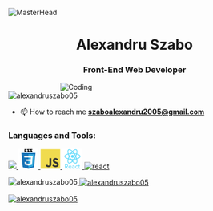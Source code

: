 ![MasterHead](https://camo.githubusercontent.com/775ed67e1d46c9534c3cb9a4694edf0603b1436a7e3e15891d3c327733fc26b6/68747470733a2f2f7777772e61756469656e6365706c616e65742e636f6d2f726f6f742f74656d706c6174652f312f2f696d616765732f7765622d646576656c6f706d656e742e676966)
<h1 align="center">Alexandru Szabo</h1>
<h3 align="center">Front-End Web Developer</h3>
<img align="right" alt="Coding" width="400" src="https://www.chawtechsolutions.com/wp-content/uploads/2019/03/developer.gif">

<p align="left"> <img src="https://komarev.com/ghpvc/?username=alexandruszabo05&label=Profile%20views&color=0e75b6&style=flat" alt="alexandruszabo05" /> </p>

- 📫 How to reach me **szaboalexandru2005@gmail.com**

<p align="left">
</p>

<h3 align="left">Languages and Tools:</h3>
<p align="left"> <a href="https://www.w3.org/html/" target="_blank" rel="noreferrer"> 
            <img src="https://cdn.jsdelivr.net/gh/devicons/devicon@latest/icons/html5/html5-original.svg" />
           </a> <a href="https://www.w3schools.com/css/" target="_blank" rel="noreferrer"> <img src="https://raw.githubusercontent.com/devicons/devicon/master/icons/css3/css3-original-wordmark.svg" alt="css3" width="40" height="40"/> </a> <a href="https://developer.mozilla.org/en-US/docs/Web/JavaScript" target="_blank" rel="noreferrer"> <img src="https://raw.githubusercontent.com/devicons/devicon/master/icons/javascript/javascript-original.svg" alt="javascript" width="40" height="40"/> </a> <a href="https://reactjs.org/" target="_blank" rel="noreferrer"> <img src="https://raw.githubusercontent.com/devicons/devicon/master/icons/react/react-original-wordmark.svg" alt="react" width="40" height="40"/> </a> <a href="https://tailwindcss.com/" target="_blank" rel="noreferrer"> <img src="https://raw.githubusercontent.com/devicons/devicon/master/icons/tailwind/tailwind-original-wordmark.svg" alt="react" width="40" height="40"/ </p>

<p><img align="left" src="https://github-readme-stats.vercel.app/api/top-langs?username=alexandruszabo05&show_icons=true&locale=en&layout=compact" alt="alexandruszabo05" /></p>

<p>&nbsp;<img align="center" src="https://github-readme-stats.vercel.app/api?username=alexandruszabo05&show_icons=true&locale=en" alt="alexandruszabo05" /></p>

<p><img align="center" src="https://github-readme-streak-stats.herokuapp.com/?user=alexandruszabo05&" alt="alexandruszabo05" /></p>
